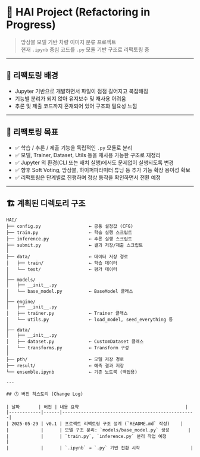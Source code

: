 # 🚗 HAI Project (Refactoring in Progress)

> 앙상블 모델 기반 차량 이미지 분류 프로젝트  
> 현재 `.ipynb` 중심 코드를 `.py` 모듈 기반 구조로 리팩토링 중

---

## 📌 리팩토링 배경

- Jupyter 기반으로 개발하면서 파일이 점점 길어지고 복잡해짐
- 기능별 분리가 되지 않아 유지보수 및 재사용 어려움
- 추론 및 제출 코드까지 혼재되어 있어 구조화 필요성 느낌

---

## 🎯 리팩토링 목표

- ✅ 학습 / 추론 / 제출 기능을 독립적인 `.py` 모듈로 분리
- ✅ 모델, Trainer, Dataset, Utils 등을 재사용 가능한 구조로 재정리
- ✅ Jupyter 외 환경(CLI 또는 배치 실행)에서도 문제없이 실행되도록 변경
- ✅ 향후 Soft Voting, 앙상블, 하이퍼파라미터 튜닝 등 추가 기능 확장 용이성 확보
- ✅ 리팩토링은 단계별로 진행하며 정상 동작을 확인하면서 전환 예정

---

## 🏗️ 계획된 디렉토리 구조

```plaintext
HAI/
├── config.py                  ← 공통 설정값 (CFG)
├── train.py                   ← 학습 실행 스크립트
├── inference.py               ← 추론 실행 스크립트
├── submit.py                  ← 결과 저장/제출 스크립트
│
├── data/                      ← 데이터 저장 경로
│   ├── train/                 ← 학습 데이터
│   └── test/                  ← 평가 데이터
│
├── models/
│   ├── __init__.py
│   └── base_model.py          ← BaseModel 클래스
│
├── engine/
│   ├── __init__.py
│   ├── trainer.py             ← Trainer 클래스
│   └── utils.py               ← load_model, seed_everything 등
│
├── data/
│   ├── __init__.py
│   ├── dataset.py             ← CustomDataset 클래스
│   └── transforms.py          ← Transform 구성
│
├── pth/                       ← 모델 저장 경로
├── result/                    ← 예측 결과 저장
└── ensemble.ipynb             ← 기존 노트북 (백업용)

---

## 🕓 버전 히스토리 (Change Log)

| 날짜       | 버전 | 내용 요약                                        |
|------------|------|--------------------------------------------------|
| 2025-05-29 | v0.1 | 프로젝트 리팩토링 구조 설계 (`README.md` 작성)    |
|            |      | 모델 구조 분리: `models/base_model.py` 생성       |
|            |      | `train.py`, `inference.py` 분리 작업 예정          |
|            |      | `.ipynb` → `.py` 기반 전환 시작                   |